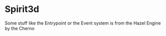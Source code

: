 # Spirit3d
Some stuff like the Entrypoint or the Event system is from the Hazel Engine by the Cherno
